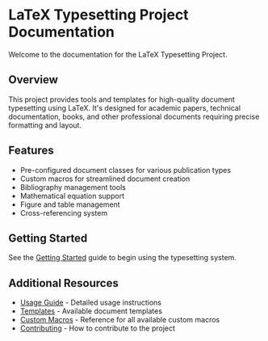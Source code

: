 # LaTeX Typesetting Project Documentation

Welcome to the documentation for the LaTeX Typesetting Project.

## Overview

This project provides tools and templates for high-quality document typesetting using LaTeX. It's designed for academic papers, technical documentation, books, and other professional documents requiring precise formatting and layout.

## Features

- Pre-configured document classes for various publication types
- Custom macros for streamlined document creation
- Bibliography management tools
- Mathematical equation support
- Figure and table management
- Cross-referencing system

## Getting Started

See the [Getting Started](getting-started.md) guide to begin using the typesetting system.

## Additional Resources

- [Usage Guide](usage.md) - Detailed usage instructions
- [Templates](templates.md) - Available document templates
- [Custom Macros](macros.md) - Reference for all available custom macros
- [Contributing](../CONTRIBUTING.md) - How to contribute to the project
